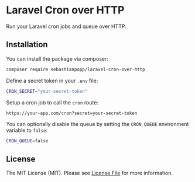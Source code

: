 # Laravel Cron over HTTP

Run your Laravel cron jobs and queue over HTTP.

## Installation

You can install the package via composer:

```bash
composer require sebastianpopp/laravel-cron-over-http
```

Define a secret token in your `.env` file:

```bash
CRON_SECRET="your-secret-token"
```

Setup a cron job to call the `cron` route:

```
https://your-app.com/cron?secret=your-secret-token
```

You can optionally disable the queue by setting the `CRON_QUEUE` environment variable to `false`:

```bash
CRON_QUEUE=false
```

## License

The MIT License (MIT). Please see [License File](LICENSE.md) for more information.
